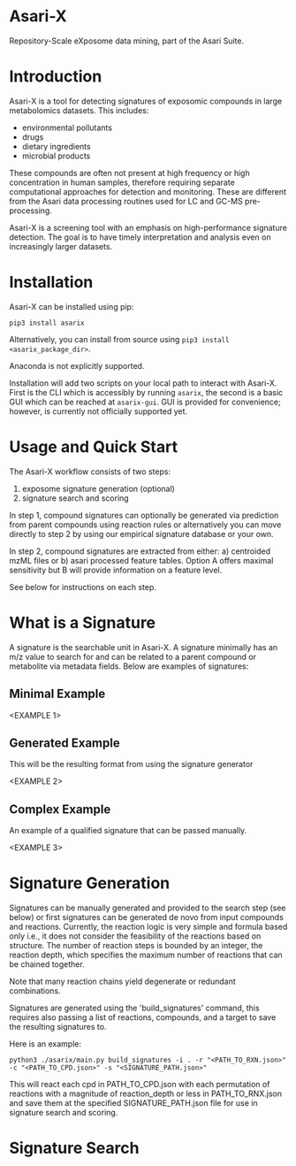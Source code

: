 Asari-X
=======
Repository-Scale eXposome data mining, part of the Asari Suite.

Introduction
============
Asari-X is a tool for detecting signatures of exposomic compounds in large metabolomics datasets. This includes:

- environmental pollutants
- drugs
- dietary ingredients
- microbial products

These compounds are often not present at high frequency or high concentration in human samples, therefore requiring separate computational approaches for detection and monitoring. These are different from the Asari data processing routines used for LC and GC-MS pre-processing.

Asari-X is a screening tool with an emphasis on high-performance signature detection. The goal is to have timely interpretation and analysis even on increasingly larger datasets.

Installation
============

Asari-X can be installed using pip:

`pip3 install asarix`

Alternatively, you can install from source using `pip3 install <asarix_package_dir>`.

Anaconda is not explicitly supported.

Installation will add two scripts on your local path to interact with Asari-X. First is the CLI which is accessibly by running `asarix`, the second is a basic GUI which can be reached at `asarix-gui`. GUI is provided for convenience; however, is currently not officially supported yet. 

Usage and Quick Start
=====================

The Asari-X workflow consists of two steps: 

1. exposome signature generation (optional)
2. signature search and scoring

In step 1, compound signatures can optionally be generated 
via prediction from parent compounds using reaction rules 
or alternatively you can move directly to step 2 by using our 
empirical signature database or your own. 

In step 2, compound signatures are extracted from either: a) centroided
mzML files or b) asari processed feature tables. Option A offers maximal sensitivity but B will provide information on a feature level. 

See below for instructions on each step.

What is a Signature
===================

A signature is the searchable unit in Asari-X. A signature minimally has an m/z value to search for and can be related to a parent compound or metabolite via metadata fields. Below are examples of signatures:

Minimal Example
-
<EXAMPLE 1>

Generated Example
-
This will be the resulting format from using the signature generator

<EXAMPLE 2>

Complex Example
-
An example of a qualified signature that can be passed manually.

<EXAMPLE 3>


Signature Generation
====================

Signatures can be manually generated and provided to the search step (see below) or first signatures can be generated de novo from input compounds and reactions. Currently, the reaction logic is very simple and formula based only i.e., it does not consider the feasibility of the reactions based on structure. The number of reaction steps is bounded by an integer, the reaction depth, which specifies the maximum number of reactions that can be chained together. 

Note that many reaction chains yield degenerate or redundant combinations.

Signatures are generated using the 'build_signatures' command, this requires also passing a list of reactions, compounds, and a target to save the resulting signatures to. 

Here is an example:

`python3 ./asarix/main.py build_signatures -i . -r "<PATH_TO_RXN.json>" -c "<PATH_TO_CPD.json>" -s "<SIGNATURE_PATH.json>"`

This will react each cpd in PATH_TO_CPD.json with each permutation of reactions with a magnitude of reaction_depth or less in PATH_TO_RNX.json and save them at the specified SIGNATURE_PATH.json file for use in signature search and scoring. 

Signature Search
================
